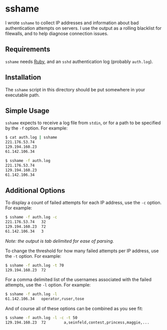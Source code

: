 # sshame

I wrote `sshame` to collect IP addresses and information about bad
authentication attempts on servers. I use the output as a rolling
blacklist for filewalls, and to help diagnose connection issues.

## Requirements

`sshame` needs [Ruby](http://ruby-lang.org/), and an `sshd` authentication
log (probably `auth.log`).

## Installation

The `sshame` script in this directory should be put somewhere in your
executable path.

## Simple Usage

`sshame` expects to receive a log file from `stdin`, or for a path to
be specified by the `-f` option. For example:

```bash
$ cat auth.log | sshame
221.176.53.74
129.194.160.23
61.142.106.34

$ sshame -f auth.log
221.176.53.74
129.194.160.23
61.142.106.34
```

## Additional Options

To display a count of failed attempts for each IP address, use the `-c`
option. For example:

```bash
$ sshame -f auth.log -c
221.176.53.74   32
129.194.160.23	72
61.142.106.34   3
```

_Note: the output is tab delimited for ease of parsing._

To change the threshold for how many failed attempts per IP address,
use the `-t` option. For example:

```bash
$ sshame -f auth.log -t 70
129.194.160.23	72
```

For a comma delimited list of the usernames associated with the failed attempts, use the
`-l` option. For example:

```bash
$ sshame -f auth.log -l
61.142.106.34   operator,ruser,tose
```

And of course all of these options can be combined as you see fit:

```bash
$ sshame -f auth.log -l -c -t 50
129.194.160.23  72        a,seinfeld,contest,princess,maggie,...
```